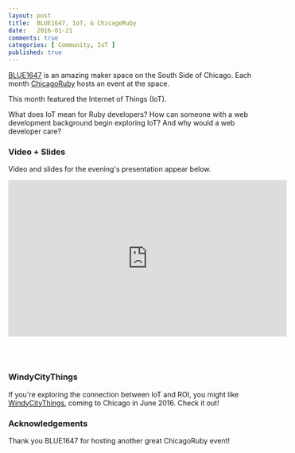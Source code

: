 ```yaml
---
layout: post
title:  BLUE1647, IoT, & ChicagoRuby
date:   2016-01-21
comments: true
categories: [ Community, IoT ]
published: true
---
```

[BLUE1647](http://blue1647.com) is an amazing maker space on the South Side of Chicago. Each month [ChicagoRuby](http://chicagoruby.org) hosts an event at the space.

This month featured the Internet of Things (IoT).

<!--more-->

What does IoT mean for Ruby developers? How can someone with a web development background begin exploring IoT? And why would a web developer care?

### Video + Slides

Video and slides for the evening's presentation appear below.

<div class="video-container">
<iframe width="560" height="315" src="https://www.youtube.com/embed/ZJdnsQivlik?rel=0" frameborder="0" allowfullscreen></iframe>
</div>

<br/>&nbsp;
<script async class="speakerdeck-embed" data-id="195ed11f9587478ea0158fe67150260d" data-ratio="1.77777777777778" src="//speakerdeck.com/assets/embed.js"></script>

### WindyCityThings

If you're exploring the connection between IoT and ROI, you might like [WindyCityThings](http://windycitythings.com), coming to Chicago in June 2016. Check it out!

### Acknowledgements

Thank you BLUE1647 for hosting another great ChicagoRuby event!
